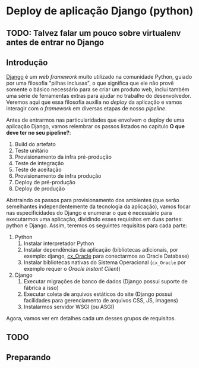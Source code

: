 # Deploy de aplicação Django (python)

## TODO: Talvez falar um pouco sobre virtualenv antes de entrar no Django

## Introdução

[Django](1) é um *web framework* muito utilizado na comunidade Python, guiado por uma filosofia "pilhas inclusas", o que significa que ele não provê somente o
básico necessário para se criar um produto web, inclui também uma série de ferramentas extras para ajudar no trabalho do desenvolvedor. Veremos aqui que essa 
filosofia auxilia no *deploy* da aplicação e vamos interagir com o *framework* em diversas etapas de nosso *pipeline*.

Antes de entrarmos nas particularidades que envolvem o deploy de uma aplicação Django, vamos relembrar os passos listados no capítulo
**O que deve ter no seu pipeline?**:

1. Build do artefato
1. Teste unitário
1. Provisionamento da infra pré-produção
1. Teste de integração
1. Teste de aceitação
1. Provisionamento de infra produção
1. Deploy de pré-produção
1. Deploy de produção

Abstraindo os passos para provisionamento dos ambientes (que serão semelhantes independentemente da tecnologia da aplicação), vamos focar nas
especificidades do Django e enumerar o que é necessário para executarmos uma aplicação, dividindo esses requisitos em duas partes: python
e Django. Assim, teremos os seguintes requisitos para cada parte:

1. Python
   1. Instalar interpretador Python
   1. Instalar dependências da aplicação (bibliotecas adicionais, por exemplo: django, [cx_Oracle](2) para conectarmos ao Oracle Database)
   1. Instalar bibliotecas nativas do Sistema Operacional (`cx_Oracle` por exemplo requer o *Oracle Instant Client*)
1. Django
   1. Executar migrações de banco de dados (Django possui suporte de fábrica a isso)
   1. Executar coleta de arquivos estáticos do site (Django possui facilidades para gerenciamento de arquivos CSS, JS, imagens)
   1. Instalarmos servidor WSGI (ou ASGI)

Agora, vamos ver em detalhes cada um desses grupos de requisitos.

## TODO

## Preparando

[1]:https://www.djangoproject.com/
[2]:https://cx-oracle.readthedocs.io/en/latest/user_guide/installation.html
